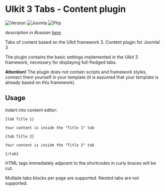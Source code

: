 # UIkit 3 Tabs - Content plugin

![Version](https://img.shields.io/badge/VERSION-1.1.1-0366d6.svg?style=for-the-badge)
![Joomla](https://img.shields.io/badge/joomla-3.7+-1A3867.svg?style=for-the-badge)
![Php](https://img.shields.io/badge/php-5.6+-8892BF.svg?style=for-the-badge)

_description in Russian [here](README.ru.md)_

Tabs of content based on the UIkit framework 3. Content plugin for Joomla! 3

The plugin contains the basic settings implemented in the UIkit 3 framework, necessary for displaying full-fledged tabs.

**Attention!** The plugin does not contain scripts and framework styles, connect them yourself in your template (it is assumed that your template is already based on this framework).

## Usage

Indert into content editor:

```text
{tab Title 1}

Your content is inside the "Title 1" tab

{tab Title 2}

Your content is inside the "Title 2" tab

{/tab}
```

HTML tags immediately adjacent to the shortcodes in curly braces will be cut.

Multiple tabs blocks per page are supported. Nested tabs are not supported.
